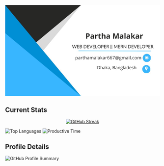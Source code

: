 <a href="https://www.linkedin.com/in/partha-malakar-ba1350247/">
<img src="https://raw.githubusercontent.com/ParthaMalakar/ParthaMalakar/main/images/1.jpg" />
</a>

## Current Stats
<p align="center">
<a  href="https://git.io/streak-stats"><img src="https://github-readme-streak-stats.herokuapp.com?user=ParthaMalakar" alt="GitHub Streak" /></a>
</p>


![Top Languages](http://github-profile-summary-cards.vercel.app/api/cards/repos-per-language?username=ParthaMalakar&theme=default) ![Productive Time](http://github-profile-summary-cards.vercel.app/api/cards/productive-time?username=ParthaMalakar&theme=default&utcOffset=8)

## Profile Details

![GitHub Profile Summary](http://github-profile-summary-cards.vercel.app/api/cards/profile-details?username=ParthaMalakar&theme=default)



<!--
**ParthaMalakar/ParthaMalakar** is a ✨ _special_ ✨ repository because its `README.md` (this file) appears on your GitHub profile.

Here are some ideas to get you started:

- 🔭 I’m currently working on ...
- 🌱 I’m currently learning ...
- 👯 I’m looking to collaborate on ...
- 🤔 I’m looking for help with ...
- 💬 Ask me about ...
- 📫 How to reach me: ...
- 😄 Pronouns: ...
- ⚡ Fun fact: ...
-->
